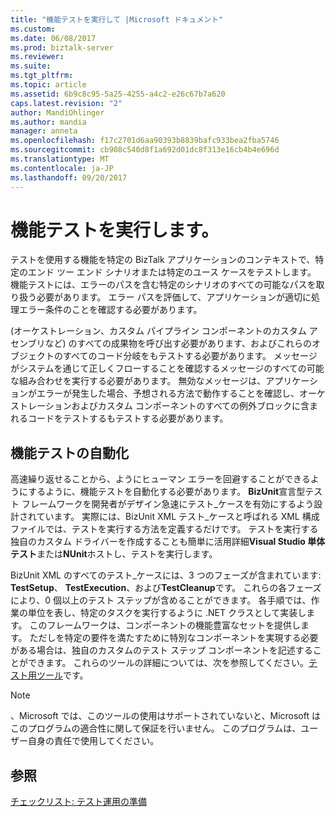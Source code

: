 ```yaml
---
title: "機能テストを実行して |Microsoft ドキュメント"
ms.custom: 
ms.date: 06/08/2017
ms.prod: biztalk-server
ms.reviewer: 
ms.suite: 
ms.tgt_pltfrm: 
ms.topic: article
ms.assetid: 6b9c8c95-5a25-4255-a4c2-e26c67b7a620
caps.latest.revision: "2"
author: MandiOhlinger
ms.author: mandia
manager: anneta
ms.openlocfilehash: f17c2701d6aa90393b8839bafc933bea2fba5746
ms.sourcegitcommit: cb908c540d8f1a692d01dc8f313e16cb4b4e696d
ms.translationtype: MT
ms.contentlocale: ja-JP
ms.lasthandoff: 09/20/2017
---
```

# <a name="performing-functional-testing"></a>機能テストを実行します。
テストを使用する機能を特定の BizTalk アプリケーションのコンテキストで、特定のエンド ツー エンド シナリオまたは特定のユース ケースをテストします。 機能テストには、エラーのパスを含む特定のシナリオのすべての可能なパスを取り扱う必要があります。 エラー パスを評価して、アプリケーションが適切に処理エラー条件のことを確認する必要があります。  
  
 (オーケストレーション、カスタム パイプライン コンポーネントのカスタム アセンブリなど) のすべての成果物を呼び出す必要があります、およびこれらのオブジェクトのすべてのコード分岐をもテストする必要があります。 メッセージがシステムを通じて正しくフローすることを確認するメッセージのすべての可能な組み合わせを実行する必要があります。 無効なメッセージは、アプリケーションがエラーが発生した場合、予想される方法で動作することを確認し、オーケストレーションおよびカスタム コンポーネントのすべての例外ブロックに含まれるコードをテストするもテストする必要があります。  
  
## <a name="automating-functional-testing"></a>機能テストの自動化  
 高速繰り返せることから、ようにヒューマン エラーを回避することができるようにするように、機能テストを自動化する必要があります。 **BizUnit**宣言型テスト フレームワークを開発者がデザイン急速にテスト_ケースを有効にするよう設計されています。 実際には、BizUnit XML テスト_ケースと呼ばれる XML 構成ファイルでは、テストを実行する方法を定義するだけです。 テストを実行する独自のカスタム ドライバーを作成することも簡単に活用詳細**Visual Studio 単体テスト**または**NUnit**ホストし、テストを実行します。  
  
 BizUnit XML のすべてのテスト_ケースには、3 つのフェーズが含まれています: **TestSetup**、 **TestExecution**、および**TestCleanup**です。 これらの各フェーズにより、0 個以上のテスト ステップが含めることができます。 各手順では、作業の単位を表し、特定のタスクを実行するように .NET クラスとして実装します。 このフレームワークは、コンポーネントの機能豊富なセットを提供します。 ただしを特定の要件を満たすために特別なコンポーネントを実現する必要がある場合は、独自のカスタムのテスト ステップ コンポーネントを記述することができます。 これらのツールの詳細については、次を参照してください。[テスト用ツール](~/technical-guides/tools-for-testing.md)です。  
  
> [!NOTE]  
>  、Microsoft では、このツールの使用はサポートされていないと、Microsoft はこのプログラムの適合性に関して保証を行いません。 このプログラムは、ユーザー自身の責任で使用してください。  
  
## <a name="see-also"></a>参照  
 [チェックリスト: テスト運用の準備](../technical-guides/checklist-testing-operational-readiness.md)